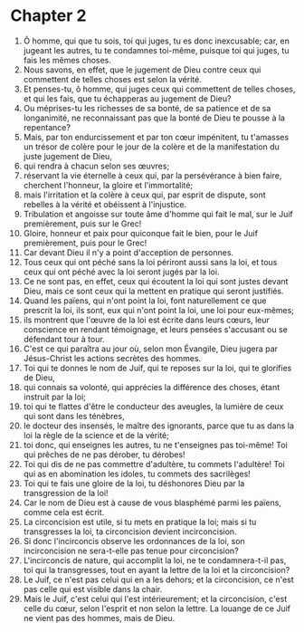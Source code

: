 # Chapter 2

1. Ô homme, qui que tu sois, toi qui juges, tu es donc inexcusable; car, en jugeant les autres, tu te condamnes toi-même, puisque toi qui juges, tu fais les mêmes choses.
2. Nous savons, en effet, que le jugement de Dieu contre ceux qui commettent de telles choses est selon la vérité.
3. Et penses-tu, ô homme, qui juges ceux qui commettent de telles choses, et qui les fais, que tu échapperas au jugement de Dieu?
4. Ou méprises-tu les richesses de sa bonté, de sa patience et de sa longanimité, ne reconnaissant pas que la bonté de Dieu te pousse à la repentance?
5. Mais, par ton endurcissement et par ton cœur impénitent, tu t'amasses un trésor de colère pour le jour de la colère et de la manifestation du juste jugement de Dieu,
6. qui rendra à chacun selon ses œuvres;
7. réservant la vie éternelle à ceux qui, par la persévérance à bien faire, cherchent l'honneur, la gloire et l'immortalité;
8. mais l'irritation et la colère à ceux qui, par esprit de dispute, sont rebelles à la vérité et obéissent à l'injustice.
9. Tribulation et angoisse sur toute âme d'homme qui fait le mal, sur le Juif premièrement, puis sur le Grec!
10. Gloire, honneur et paix pour quiconque fait le bien, pour le Juif premièrement, puis pour le Grec!
11. Car devant Dieu il n'y a point d'acception de personnes.
12. Tous ceux qui ont péché sans la loi périront aussi sans la loi, et tous ceux qui ont péché avec la loi seront jugés par la loi.
13. Ce ne sont pas, en effet, ceux qui écoutent la loi qui sont justes devant Dieu, mais ce sont ceux qui la mettent en pratique qui seront justifiés.
14. Quand les païens, qui n'ont point la loi, font naturellement ce que prescrit la loi, ils sont, eux qui n'ont point la loi, une loi pour eux-mêmes;
15. ils montrent que l'œuvre de la loi est écrite dans leurs cœurs, leur conscience en rendant témoignage, et leurs pensées s'accusant ou se défendant tour à tour.
16. C'est ce qui paraîtra au jour où, selon mon Évangile, Dieu jugera par Jésus-Christ les actions secrètes des hommes.
17. Toi qui te donnes le nom de Juif, qui te reposes sur la loi, qui te glorifies de Dieu,
18. qui connais sa volonté, qui apprécies la différence des choses, étant instruit par la loi;
19. toi qui te flattes d'être le conducteur des aveugles, la lumière de ceux qui sont dans les ténèbres,
20. le docteur des insensés, le maître des ignorants, parce que tu as dans la loi la règle de la science et de la vérité;
21. toi donc, qui enseignes les autres, tu ne t'enseignes pas toi-même! Toi qui prêches de ne pas dérober, tu dérobes!
22. Toi qui dis de ne pas commettre d'adultère, tu commets l'adultère! Toi qui as en abomination les idoles, tu commets des sacrilèges!
23. Toi qui te fais une gloire de la loi, tu déshonores Dieu par la transgression de la loi!
24. Car le nom de Dieu est à cause de vous blasphémé parmi les païens, comme cela est écrit.
25. La circoncision est utile, si tu mets en pratique la loi; mais si tu transgresses la loi, ta circoncision devient incirconcision.
26. Si donc l'incirconcis observe les ordonnances de la loi, son incirconcision ne sera-t-elle pas tenue pour circoncision?
27. L'incirconcis de nature, qui accomplit la loi, ne te condamnera-t-il pas, toi qui la transgresses, tout en ayant la lettre de la loi et la circoncision?
28. Le Juif, ce n'est pas celui qui en a les dehors; et la circoncision, ce n'est pas celle qui est visible dans la chair.
29. Mais le Juif, c'est celui qui l'est intérieurement; et la circoncision, c'est celle du cœur, selon l'esprit et non selon la lettre. La louange de ce Juif ne vient pas des hommes, mais de Dieu.

